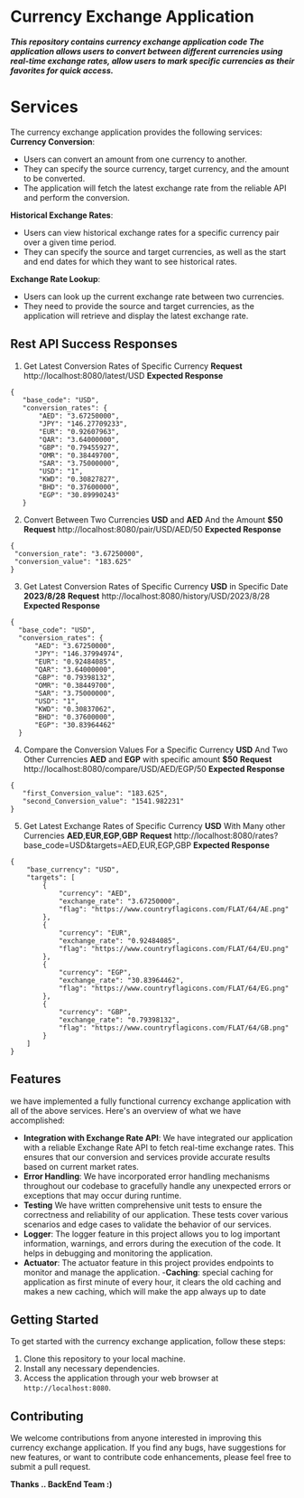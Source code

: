 # Currency Exchange Application

***This repository contains currency exchange application code
The application allows users to convert between different currencies using real-time exchange rates, allow users to mark specific currencies as their favorites for quick
access.***


# Services
The currency exchange application provides the following services:
**Currency Conversion**: 
 - Users can convert an amount from one currency to another.
 - They can specify the source currency, target currency, and the amount to be converted.
 - The application will fetch the latest exchange rate from the reliable API and perform the conversion.
 
**Historical Exchange Rates**:
 - Users can view historical exchange rates for a specific currency pair over a given time period.
 - They can specify the source and target currencies, as well as the start and end dates for which they want to see historical rates.
 
 **Exchange Rate Lookup**:
 
 - Users can look up the current exchange rate between two currencies.
 - They need to provide the source and target currencies, as the application will retrieve and display the latest exchange rate.

##  Rest API Success Responses

 

 1. Get  Latest Conversion Rates of Specific Currency
 **Request** http://localhost:8080/latest/USD
 **Expected Response**
 ```
 {  
    "base_code": "USD",  
    "conversion_rates": {  
        "AED": "3.67250000",  
        "JPY": "146.27709233",  
        "EUR": "0.92607963",  
        "QAR": "3.64000000",  
        "GBP": "0.79455927",  
        "OMR": "0.38449700",  
        "SAR": "3.75000000",  
        "USD": "1",  
        "KWD": "0.30827827",  
        "BHD": "0.37600000",  
        "EGP": "30.89990243"  
    }
```

 2. Convert Between Two Currencies **USD** and **AED** And the Amount **$50**
  **Request** http://localhost:8080/pair/USD/AED/50
   **Expected Response**
   ```
   {  
    "conversion_rate": "3.67250000",  
    "conversion_value": "183.625"  
}
```

 3. Get Latest Conversion Rates of Specific Currency **USD** in Specific Date **2023/8/28**
 **Request** http://localhost:8080/history/USD/2023/8/28
  **Expected Response**
  ```
  {  
    "base_code": "USD",  
    "conversion_rates": {  
        "AED": "3.67250000",  
        "JPY": "146.37994974",  
        "EUR": "0.92484085",  
        "QAR": "3.64000000",  
        "GBP": "0.79398132",  
        "OMR": "0.38449700",  
        "SAR": "3.75000000",  
        "USD": "1",  
        "KWD": "0.30837062",  
        "BHD": "0.37600000",  
        "EGP": "30.83964462"  
    }
   ```
   

 4. Compare the Conversion Values For a Specific Currency **USD** And Two Other Currencies  **AED**  and **EGP** with specific amount **$50**
 **Request** http://localhost:8080/compare/USD/AED/EGP/50
 **Expected Response**
 ```
 {  
    "first_Conversion_value": "183.625",  
    "second_Conversion_value": "1541.982231"  
}
```

 5. Get Latest Exchange Rates of Specific Currency **USD** With Many other Currencies  **AED**,**EUR**,**EGP**,**GBP**
**Request**
http://localhost:8080/rates?base_code=USD&targets=AED,EUR,EGP,GBP
**Expected Response**
```
{  
    "base_currency": "USD",  
    "targets": [  
        {  
            "currency": "AED",  
            "exchange_rate": "3.67250000",  
            "flag": "https://www.countryflagicons.com/FLAT/64/AE.png"  
        },  
        {  
            "currency": "EUR",  
            "exchange_rate": "0.92484085",  
            "flag": "https://www.countryflagicons.com/FLAT/64/EU.png"  
        },  
        {  
            "currency": "EGP",  
            "exchange_rate": "30.83964462",  
            "flag": "https://www.countryflagicons.com/FLAT/64/EG.png"  
        },  
        {  
            "currency": "GBP",  
            "exchange_rate": "0.79398132",  
            "flag": "https://www.countryflagicons.com/FLAT/64/GB.png"  
        }  
    ]  
}
```
## Features

we have implemented a fully functional currency exchange application with all of the above services.
Here's an overview of what we have accomplished:

 - **Integration with Exchange Rate API**:
 We have integrated our application with a reliable Exchange Rate API to fetch real-time exchange rates.
This ensures that our conversion and services provide accurate results based on current market rates.
 - **Error Handling**:
 We have incorporated error handling mechanisms throughout our codebase to gracefully handle any unexpected errors or exceptions that may occur during runtime.
 - **Testing**
 We have written comprehensive unit tests to ensure the correctness and reliability of our application.
These tests cover various scenarios and edge cases to validate the behavior of our services.
 - **Logger**:
 The logger feature in this project allows you to log important information, warnings, and errors during the execution of the code.
It helps in debugging and monitoring the application.
 - **Actuator**:
 The actuator feature in this project provides endpoints to monitor and manage the application.
 -**Caching**:
 special caching for application as first minute of every hour, it clears the old caching and makes a new caching,
which will make the app always up to date

## Getting Started
To get started with the currency exchange application, follow these steps:
1. Clone this repository to your local machine.
2. Install any necessary dependencies.
3. Access the application through your web browser at `http://localhost:8080`.


## Contributing

We welcome contributions from anyone interested in improving this currency exchange application.
If you find any bugs, have suggestions for new features, or want to contribute code enhancements, please feel free to submit a pull request.


**Thanks .. 
BackEnd Team :)**

